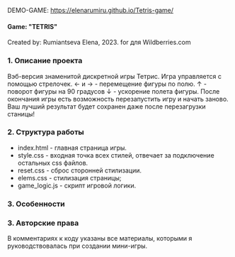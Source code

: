 DEMO-GAME: https://elenarumiru.github.io/Tetris-game/

#### Game: "TETRIS"
Created by: Rumiantseva Elena, 2023.
for для Wildberries.com

### 1. Описание проекта
Вэб-версия знаменитой дискретной игры Тетрис.
Игра управляется  с помощью стрелочек.
← и → - перемещение фигуры по полю.
↑ - поворот фигуры на 90 градусов
↓ - ускорение полета фигуры.
После окончания игры есть возможность перезапустить игру и начать заново.
Ваш лучший результат будет сохранен даже после перезагрузки станицы!

### 2. Структура работы
- index.html - главная страница игры.
- style.css - входная точка всех стилей, отвечает за подключение остальных css файлов.
- reset.css - сброс сторонней стилизации.
- elems.css - стилизация страницы;
- game_logic.js - скрипт игровой логики.

### 3. Особенности

### 3. Авторские права
В комментариях к коду указаны все материалы, которыми я руководствовалась при создании мини-игры.